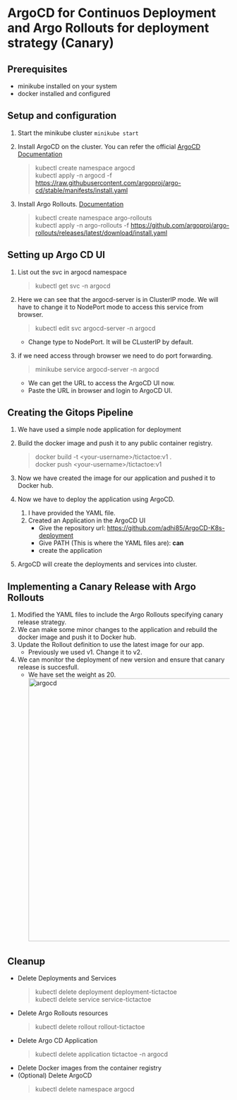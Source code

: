 # ArgoCD for Continuos Deployment and Argo Rollouts for deployment strategy (Canary)

## Prerequisites
- minikube installed on your system
- docker installed and configured

## Setup and configuration
1. Start the minikube cluster  `minikube start`
2. Install ArgoCD on the cluster. You can refer the official [ArgoCD Documentation](https://argo-cd.readthedocs.io/en/stable/)
   
      > kubectl create namespace argocd  
      > kubectl apply -n argocd -f https://raw.githubusercontent.com/argoproj/argo-cd/stable/manifests/install.yaml

3. Install Argo Rollouts. [Documentation](https://argo-rollouts.readthedocs.io/en/stable/)
      > kubectl create namespace argo-rollouts  
      > kubectl apply -n argo-rollouts -f https://github.com/argoproj/argo-rollouts/releases/latest/download/install.yaml

## Setting up Argo CD UI
1. List out the svc in argocd namespace
     > kubectl get svc -n argocd
2. Here we can see that the argocd-server is in ClusterIP mode. We will have to change it to NodePort mode to access this service from browser.
    > kubectl edit svc argocd-server -n argocd    
    - Change type to NodePort. It will be CLusterIP by default.
3. if we need access through browser we need to do port forwarding.
   
     > minikube service argocd-server -n argocd
      - We can get the URL to access the ArgoCD UI now.
      - Paste the URL in browser and login to ArgoCD UI.

## Creating the Gitops Pipeline
1. We have used a simple node application for deployment
2. Build the docker image and push it to any public container registry.

     > docker build -t \<your-username\>/tictactoe:v1 .  
     > docker push \<your-username\>/tictactoe:v1
3. Now we have created the image for our application and pushed it to Docker hub.
4. Now we have to deploy the application using ArgoCD.  
    1. I have provided the YAML file.
    2. Created an Application in the ArgoCD UI
        *  Give the repository url: https://github.com/adhi85/ArgoCD-K8s-deployment
        *  Give PATH (This is where the YAML files are):   **can**
        *  create the application
5. ArgoCD will create the deployments and services into cluster.

## Implementing a Canary Release with Argo Rollouts
1. Modified the YAML files to include the Argo Rollouts specifying canary release strategy.
2. We can make some minor changes to the application and rebuild the docker image and push it to Docker hub.
3. Update the Rollout definition to use the latest image for our app.
    - Previously we used v1. Change it to v2.
4. We can monitor the deployment of new version and ensure that canary release is succesfull.
   * We have set the weight as 20.   
              <img width="595" alt="argocd" src="https://github.com/adhi85/ArgoCD-K8s-deployment/assets/72289081/f85e0fde-d193-48d9-b7a2-c3284089bccb">


## Cleanup
* Delete Deployments and Services
  > kubectl delete deployment deployment-tictactoe   
  > kubectl delete service service-tictactoe
* Delete Argo Rollouts resources
  > kubectl delete rollout rollout-tictactoe
* Delete Argo CD Application
  > kubectl delete application tictactoe -n argocd
* Delete Docker images from the container registry
* (Optional) Delete ArgoCD
     > kubectl delete namespace argocd
   

